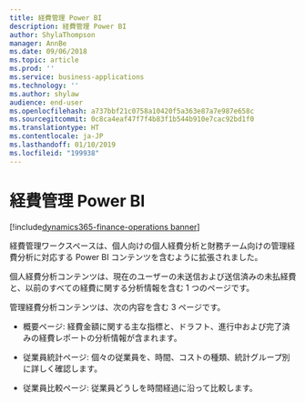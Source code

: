```yaml
---
title: 経費管理 Power BI
description: 経費管理 Power BI
author: ShylaThompson
manager: AnnBe
ms.date: 09/06/2018
ms.topic: article
ms.prod: ''
ms.service: business-applications
ms.technology: ''
ms.author: shylaw
audience: end-user
ms.openlocfilehash: a737bbf21c0758a10420f5a363e87a7e987e658c
ms.sourcegitcommit: 0c8ca4eaf47f7f4b83f1b544b910e7cac92bd1f0
ms.translationtype: HT
ms.contentlocale: ja-JP
ms.lasthandoff: 01/10/2019
ms.locfileid: "199938"
---
```

#  <a name="expense-management-power-bi"></a>経費管理 Power BI 

[!include[dynamics365-finance-operations banner](../includes/dynamics365-finance-operations.md)]

経費管理ワークスペースは、個人向けの個人経費分析と財務チーム向けの管理経費分析に対応する Power BI コンテンツを含むように拡張されました。 

個人経費分析コンテンツは、現在のユーザーの未送信および送信済みの未払経費と、以前のすべての経費に関する分析情報を含む 1 つのページです。

管理経費分析コンテンツは、次の内容を含む 3 ページです。

- 概要ページ: 経費金額に関する主な指標と、ドラフト、進行中および完了済みの経費レポートの分析情報が含まれます。 

- 従業員統計ページ: 個々の従業員を、時間、コストの種類、統計グループ別に詳しく確認します。 

- 従業員比較ページ: 従業員どうしを時間経過に沿って比較します。 

